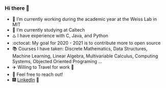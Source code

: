 ### Hi there 👋

- 🔭 I’m currently working during the academic year at the Weiss Lab in MIT
- 🌄 I’m currently studying at Caltech
- ♨️ I have experience with C, Java, and Python 
- :octocat: My goal for 2020 - 2021 is to contribute more to open source
- 📚 Courses I have taken: Discrete Mathematics, Data Structures, Machine Learning, Linear Algebra, Multivariable Calculus, Computing Systems, Objected Oriented Programing ...
- ✈️ Willing to Travel for work 🚵
- 💬 Feel free to reach out!
- 🎆 [LinkedIn](https://www.linkedin.com/in/kristina-a-stoyanova/) 🌌
<!--
**kstoy3/kstoy3** is a ✨ _special_ ✨ repository because its `README.md` (this file) appears on your GitHub profile.
Emoji's I like:
🎆 📘 💬 🌄 🌱 🎒 🌷 🌼 🚵
Here are some ideas to get you started:

- 🔭 I’m currently working on ...
- 🌱 I’m currently learning ...
- 👯 I’m looking to collaborate on ...
- 🤔 I’m looking for help with ...
- 💬 Ask me about ...
- 📫 How to reach me: ...
- 😄 Pronouns: ...
- ⚡ Fun fact: ...
-->
